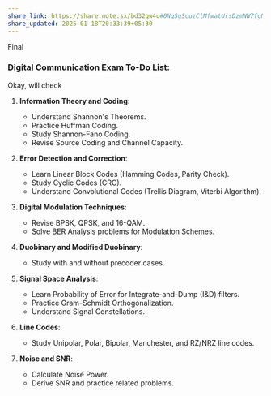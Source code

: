 ```yaml
---
share_link: https://share.note.sx/bd32qw4u#0NqSgScuzClMfwatUrsDzmNW7fgNSIQpsDlkzhbu5mM
share_updated: 2025-01-18T20:33:39+05:30
---
```

Final
### Digital Communication Exam To-Do List:
Okay, will check
1. **Information Theory and Coding**:
    
    - Understand Shannon's Theorems.
    - Practice Huffman Coding.
    - Study Shannon-Fano Coding.
    - Revise Source Coding and Channel Capacity.
2. **Error Detection and Correction**:
    
    - Learn Linear Block Codes (Hamming Codes, Parity Check).
    - Study Cyclic Codes (CRC).
    - Understand Convolutional Codes (Trellis Diagram, Viterbi Algorithm).
3. **Digital Modulation Techniques**:
    
    - Revise BPSK, QPSK, and 16-QAM.
    - Solve BER Analysis problems for Modulation Schemes.
4. **Duobinary and Modified Duobinary**:
    
    - Study with and without precoder cases.
5. **Signal Space Analysis**:
    
    - Learn Probability of Error for Integrate-and-Dump (I&D) filters.
    - Practice Gram-Schmidt Orthogonalization.
    - Understand Signal Constellations.
6. **Line Codes**:
    
    - Study Unipolar, Polar, Bipolar, Manchester, and RZ/NRZ line codes.
7. **Noise and SNR**:
    
    - Calculate Noise Power.
    - Derive SNR and practice related problems.